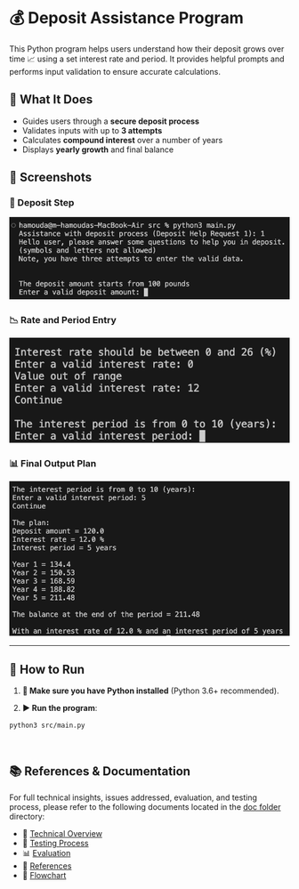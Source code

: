 # 💰 Deposit Assistance Program

This Python program helps users understand how their deposit grows over time 📈 using a set interest rate and period. It provides helpful prompts and performs input validation to ensure accurate calculations.



## 🧠 What It Does

- Guides users through a **secure deposit process**
- Validates inputs with up to **3 attempts**
- Calculates **compound interest** over a number of years
- Displays **yearly growth** and final balance

## 📸 Screenshots


### 📝 Deposit Step
![Deposit Step](assets/Deposit%20Entry.png)

### 📉 Rate and Period Entry
![Rate and Period](assets/Rate%20and%20Period.png)

### 📊 Final Output Plan
![Output Plan](assets/Output%20Plan.png)

---

## 🚀 How to Run  
1. **🧰 Make sure you have Python installed** (Python 3.6+ recommended).  

3. **▶️ Run the program**:

```bash
python3 src/main.py
```

<br>

## 📚 References & Documentation

For full technical insights, issues addressed, evaluation, and testing process, please refer to the following documents located in the [doc folder](docs/) directory:

- 📄 [Technical Overview](docs/Technical%20Overview.pdf)  
- 🧪 [Testing Process](docs/testing%20process.pdf)  
- 📊 [Evaluation](docs/Evaluation.pdf)  
- 🔗 [References](docs/References.pdf)  
- 🔁 [Flowchart](docs/flowchart.pdf)  
